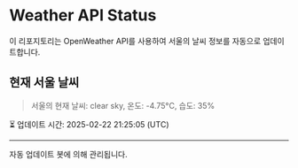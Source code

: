 
# Weather API Status

이 리포지토리는 OpenWeather API를 사용하여 서울의 날씨 정보를 자동으로 업데이트합니다.

## 현재 서울 날씨
> 서울의 현재 날씨: clear sky, 온도: -4.75°C, 습도: 35%

⏳ 업데이트 시간: 2025-02-22 21:25:05 (UTC)

---
자동 업데이트 봇에 의해 관리됩니다.
